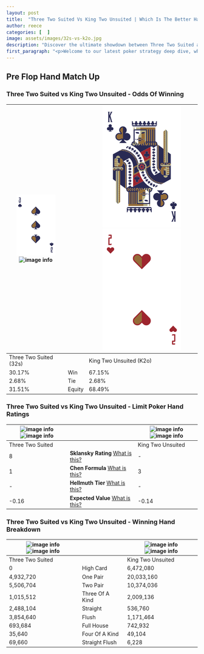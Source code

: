 ```yaml
---
layout: post
title:  "Three Two Suited Vs King Two Unsuited | Which Is The Better Hand In Poker? A Complete Guide"
author: reece
categories: [  ]
image: assets/images/32s-vs-k2o.jpg
description: "Discover the ultimate showdown between Three Two Suited and King Two Unsuited in poker! Uncover the odds, strategies, and scenarios where one hand triumphs over the other. Get ready to up your poker game with this thrilling analysis."
first_paragraph: "<p>Welcome to our latest poker strategy deep dive, where we're pitting two distinct hands against each other in a high-stakes showdown: Three Two Suited vs King Two Unsuited.</p><p>In the dynamic world of poker, every decision counts, and knowing which hand holds the upper hand is key to your success at the table.</p><p>In this article, we'll dissect these two hands, explore the scenarios where one dominates the other, and equip you with the knowledge to make strategic choices that can tip the odds in your favor.</p><p>Get ready to unravel the intriguing dynamics of these poker hands and elevate your game to new heights.</p>"
---
```




[comment]: # (sp0)

## Pre Flop Hand Match Up

<div class="table hand-ratings" markdown="1"> 



### Three Two Suited vs King Two Unsuited - Odds Of Winning


    
| ![image info](assets/images/hand1/3.png) ![image info](assets/images/hand1/2s.png) |  | ![image info](assets/images/hand2/K.png) ![image info](assets/images/hand2/2o.png) |
| -------- | -------- | -------- |
| Three Two Suited (32s) |  | King Two Unsuited (K2o) |
| 30.17% | Win | 67.15% |
| 2.68% | Tie | 2.68% |
| 31.51% | Equity | 68.49% |




[comment]: # (sp1)



### Three Two Suited vs King Two Unsuited - Limit Poker Hand Ratings


    
| ![image info](https://www.riverpairs.com/assets/images/hand1/3.png) ![image info](https://www.riverpairs.com/assets/images/hand1/2s.png) |  | ![image info](https://www.riverpairs.com/assets/images/hand2/K.png) ![image info](https://www.riverpairs.com/assets/images/hand2/2o.png) |
| -------- | -------- | -------- |
| Three Two Suited |  | King Two Unsuited |
| 8 | **Sklansky Rating** [What is this?](/sklansky-rating-explained) | - |
| 1 | **Chen Formula** [What is this?](/chen-formula-explained) | 3 |
| - | **Hellmuth Tier** [What is this?](/Hellmuth-tier-explained) | - |
| -0.16 | **Expected Value** [What is this?](/expected-value-explained) | -0.14 |




[comment]: # (sp2)



### Three Two Suited vs King Two Unsuited - Winning Hand Breakdown


    
| ![image info](https://www.riverpairs.com/assets/images/hand1/3.png) ![image info](https://www.riverpairs.com/assets/images/hand1/2s.png) |  | ![image info](https://www.riverpairs.com/assets/images/hand2/K.png) ![image info](https://www.riverpairs.com/assets/images/hand2/2o.png) |
| -------- | -------- | -------- |
| Three Two Suited |  | King Two Unsuited |
| 0 | High Card | 6,472,080 |
| 4,932,720 | One Pair | 20,033,160 |
| 5,506,704 | Two Pair | 10,374,036 |
| 1,015,512 | Three Of A Kind | 2,009,136 |
| 2,488,104 | Straight | 536,760 |
| 3,854,640 | Flush | 1,171,464 |
| 693,684 | Full House | 742,932 |
| 35,640 | Four Of A Kind | 49,104 |
| 69,660 | Straight Flush | 6,228 |




[comment]: # (sp3)



</div>

[comment]: # (sp4)



[comment]: # (sp5)

